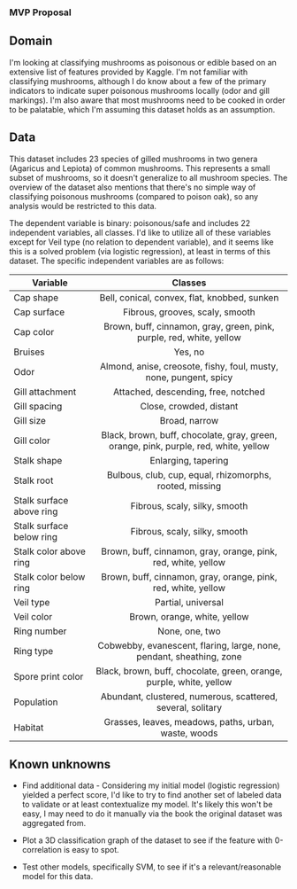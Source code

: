 ### MVP Proposal

## Domain

I'm looking at classifying mushrooms as poisonous or edible based on an extensive list of features provided by Kaggle. I'm not familiar with classifying mushrooms, although I do know about a few of the primary indicators to indicate super poisonous mushrooms locally (odor and gill markings). I'm also aware that most mushrooms need to be cooked in order to be palatable, which I'm assuming this dataset holds as an assumption.

## Data

This dataset includes 23 species of gilled mushrooms in two genera (Agaricus and Lepiota) of common mushrooms. This represents a small subset of mushrooms, so it doesn't generalize to all mushroom species. The overview of the dataset also mentions that there's no simple way of classifying poisonous mushrooms (compared to poison oak), so any analysis would be restricted to this data.

The dependent variable is binary: poisonous/safe and includes 22 independent variables, all classes. I'd like to utilize all of these variables except for Veil type (no relation to dependent variable), and it seems like this is a solved problem (via logistic regression), at least in terms of this dataset. The specific independent variables are as follows:


| Variable                    | Classes        |
| --------------------------- |:-------------:|
| Cap shape                   | Bell, conical, convex, flat, knobbed, sunken |
| Cap surface                 | Fibrous, grooves, scaly, smooth      |  
| Cap color                   | Brown, buff, cinnamon, gray, green, pink, purple, red, white, yellow  |
| Bruises                     | Yes, no |
| Odor                        | Almond, anise, creosote, fishy, foul, musty, none, pungent, spicy      |  
| Gill attachment             | Attached, descending, free, notched      |
| Gill spacing                | Close, crowded, distant |
| Gill size                   | Broad, narrow      |  
| Gill color                  | Black, brown, buff, chocolate, gray, green, orange, pink, purple, red, white, yellow     |
| Stalk shape                 | Enlarging, tapering |
| Stalk root                  | Bulbous, club, cup, equal, rhizomorphs, rooted, missing      |  
| Stalk surface above ring    | Fibrous, scaly, silky, smooth     |
| Stalk surface below ring    | Fibrous, scaly, silky, smooth |
| Stalk color above ring      | Brown, buff, cinnamon, gray, orange, pink, red, white, yellow      |  
| Stalk color below ring      | Brown, buff, cinnamon, gray, orange, pink, red, white, yellow      |
| Veil type                   | Partial, universal      |
| Veil color                  | Brown, orange, white, yellow |
| Ring number                 | None, one, two      |  
| Ring type                   | Cobwebby, evanescent, flaring, large, none, pendant, sheathing, zone     |
| Spore print color           | Black, brown, buff, chocolate, green, orange, purple, white, yellow |
| Population                  | Abundant, clustered, numerous, scattered, several, solitary      |  
| Habitat                     | Grasses, leaves, meadows, paths, urban, waste, woods     |

## Known unknowns

* Find additional data - Considering my initial model (logistic regression) yielded a perfect score, I'd like to try to find another set of labeled data to validate or at least contextualize my model. It's likely this won't be easy, I may need to do it manually via the book the original dataset was aggregated from.

* Plot a 3D classification graph of the dataset to see if the feature with 0-correlation is easy to spot.

* Test other models, specifically SVM, to see if it's a relevant/reasonable model for this data.
